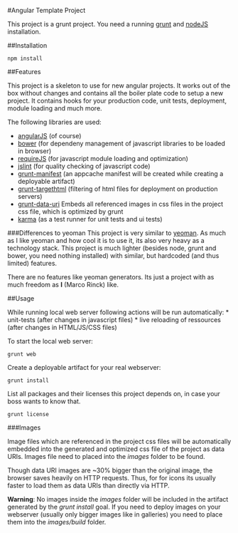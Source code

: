#Angular Template Project

This project is a grunt project. You need a running [grunt](http://gruntjs.com/) and [nodeJS](http://nodejs.org/) installation.

##Installation

	npm install

##Features

This project is a skeleton to use for new angular projects. It works out of the box without changes and contains
all the boiler plate code to setup a new project. It contains hooks for your production code, unit tests,
deployment, module loading and much more.

The following libraries are used:

* [angularJS](http://angularjs.org/) (of course)
* [bower](https://github.com/bower/bower) (for dependeny management of javascript libraries to be loaded in browser)
* [requireJS](http://requirejs.org/) (for javascript module loading and optimization)
* [jslint](http://www.jslint.com/) (for quality checking of javascript code)
* [grunt-manifest](https://github.com/gunta/grunt-manifest) (an appcache manifest will be created while creating a deployable artifact)
* [grunt-targethtml](https://github.com/changer/grunt-targethtml) (filtering of html files for deployment on production servers)
* [grunt-data-uri](https://github.com/ahomu/grunt-data-uri) Embeds all referenced images in css files in the project css file, which is optimized by grunt
* [karma](http://karma-runner.github.io/) (as a test runner for unit tests and ui tests)

###Differences to yeoman
This project is very similar to [yeoman](http://yeoman.io/). As much as I like yeoman and how cool it is to use it, its also very
heavy as a technology stack. This project is much lighter (besides node, grunt and bower, you need nothing installed) with
similar, but hardcoded (and thus limited) features.

There are no features like yeoman generators. Its just a project with as much freedom as **I** (Marco Rinck) like.

##Usage

While running local web server following actions will be run automatically:
	* unit-tests (after changes in javascript files)
	* live reloading of ressources (after changes in HTML/JS/CSS files)

To start the local web server:

	grunt web

Create a deployable artifact for your real webserver:

	grunt install

List all packages and their licenses this project depends on, in case your boss wants to know that.

 	grunt license

###Images

Image files which are referenced in the project css files will be automatically embedded into the generated and
optimized css file of the project as data URIs. Images file need to placed into the *images* folder to be found.

Though data URI images are ~30% bigger than the original image, the browser saves heavily on HTTP requests. Thus, for
for icons its usually faster to load them as data URIs than directly via HTTP.

**Warning**: No images inside the *images* folder will be included in the artifact generated by the *grunt install* goal.
If you need to deploy images on your webserver (usually only bigger images like in galleries) you need to place them into the
*images/build* folder.